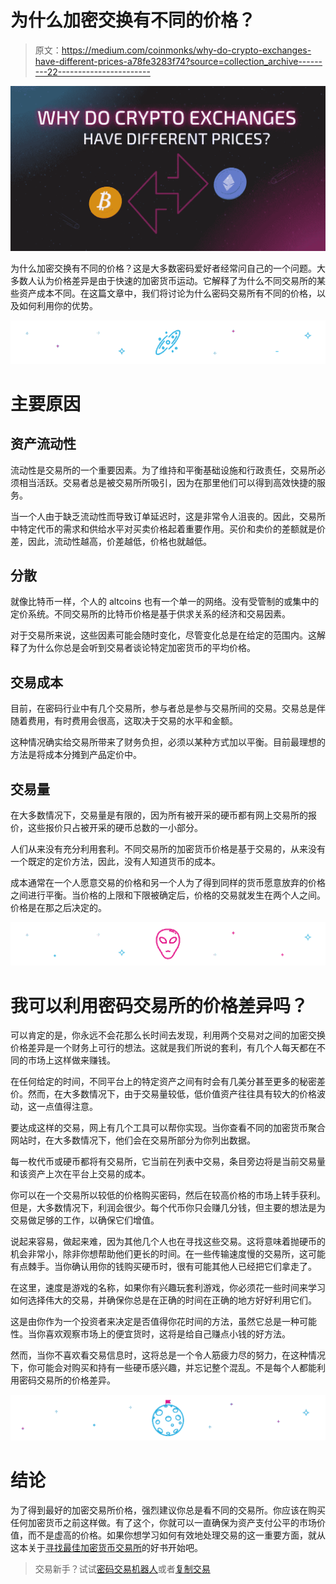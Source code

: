 # 为什么加密交换有不同的价格？

> 原文：<https://medium.com/coinmonks/why-do-crypto-exchanges-have-different-prices-a78fe3283f74?source=collection_archive---------22----------------------->

![](img/8f00804b10b29745a36dfbe9641fa51d.png)

为什么加密交换有不同的价格？这是大多数密码爱好者经常问自己的一个问题。大多数人认为价格差异是由于快速的加密货币运动。它解释了为什么不同交易所的某些资产成本不同。在这篇文章中，我们将讨论为什么密码交易所有不同的价格，以及如何利用你的优势。

![](img/bfd2f765171bee4738356c86d74b04ec.png)

# 主要原因

## 资产流动性

流动性是交易所的一个重要因素。为了维持和平衡基础设施和行政责任，交易所必须相当活跃。交易者总是被交易所所吸引，因为在那里他们可以得到高效快捷的服务。

当一个人由于缺乏流动性而导致订单延迟时，这是非常令人沮丧的。因此，交易所中特定代币的需求和供给水平对买卖价格起着重要作用。买价和卖价的差额就是价差，因此，流动性越高，价差越低，价格也就越低。

## 分散

就像比特币一样，个人的 altcoins 也有一个单一的网络。没有受管制的或集中的定价系统。不同交易所的比特币价格是基于供求关系的经济和交易因素。

对于交易所来说，这些因素可能会随时变化，尽管变化总是在给定的范围内。这解释了为什么你总是会听到交易者谈论特定加密货币的平均价格。

## 交易成本

目前，在密码行业中有几个交易所，参与者总是参与交易所间的交易。交易总是伴随着费用，有时费用会很高，这取决于交易的水平和金额。

这种情况确实给交易所带来了财务负担，必须以某种方式加以平衡。目前最理想的方法是将成本分摊到产品定价中。

## 交易量

在大多数情况下，交易量是有限的，因为所有被开采的硬币都有网上交易所的报价，这些报价只占被开采的硬币总数的一小部分。

人们从来没有充分利用套利。不同交易所的加密货币价格是基于交易的，从来没有一个既定的定价方法，因此，没有人知道货币的成本。

成本通常在一个人愿意交易的价格和另一个人为了得到同样的货币愿意放弃的价格之间进行平衡。当价格的上限和下限被确定后，价格的交易就发生在两个人之间。价格是在那之后决定的。

![](img/d971c0357acbf5fd8ad2769c21385480.png)

# 我可以利用密码交易所的价格差异吗？

可以肯定的是，你永远不会花那么长时间去发现，利用两个交易对之间的加密交换价格差异是一个财务上可行的想法。这就是我们所说的套利，有几个人每天都在不同的市场上这样做来赚钱。

在任何给定的时间，不同平台上的特定资产之间有时会有几美分甚至更多的秘密差价。然而，在大多数情况下，由于交易量较低，低价值资产往往具有较大的价格波动，这一点值得注意。

要达成这样的交易，网上有几个工具可以帮你实现。当你查看不同的加密货币聚合网站时，在大多数情况下，他们会在交易所部分为你列出数据。

每一枚代币或硬币都将有交易所，它当前在列表中交易，条目旁边将是当前交易量和该资产上次在平台上交易的成本。

你可以在一个交易所以较低的价格购买密码，然后在较高价格的市场上转手获利。但是，大多数情况下，利润会很少。每个代币你只会赚几分钱，但主要的想法是为交易做足够的工作，以确保它们增值。

说起来容易，做起来难，因为其他几个人也在寻找这些交易。这将意味着抛硬币的机会非常小，除非你想帮助他们更长的时间。在一些传输速度慢的交易所，这可能有点棘手。当你确认用你的钱购买硬币时，很有可能其他人已经把它们拿走了。

在这里，速度是游戏的名称，如果你有兴趣玩套利游戏，你必须花一些时间来学习如何选择伟大的交易，并确保你总是在正确的时间在正确的地方好好利用它们。

这是由你作为一个投资者来决定是否值得你花时间的方法，虽然它总是一种可能性。当你喜欢观察市场上的便宜货时，这将是给自己赚点小钱的好方法。

然而，当你不喜欢看交易信息时，这将总是一个令人筋疲力尽的努力，在这种情况下，你可能会对购买和持有一些硬币感兴趣，并忘记整个混乱。不是每个人都能利用密码交易所的价格差异。

![](img/574a5aed07d0a307e75aa3bfb545740e.png)

# 结论

为了得到最好的加密交易所价格，强烈建议你总是看不同的交易所。你应该在购买任何加密货币之前这样做。有了这个，你就可以一直确保为资产支付公平的市场价值，而不是虚高的价格。如果你想学习如何有效地处理交易的这一重要方面，就从这本关于[寻找最佳加密货币交易所](https://swapzone.io/learn/how-to-find-the-best-crypto-exchange)的好书开始吧。

> 交易新手？试试[密码交易机器人](/coinmonks/crypto-trading-bot-c2ffce8acb2a)或者[复制交易](/coinmonks/top-10-crypto-copy-trading-platforms-for-beginners-d0c37c7d698c)